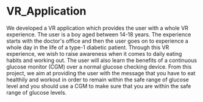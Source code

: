 # VR_Application

We developed a VR application which provides the user with a whole VR experience. The user is a boy aged between 14-18 years. The experience starts with the doctor's office and then the user goes on to experience a whole day in the life of a type-1 diabetic patient.  Through this VR experience, we wish to raise awareness when it comes to daily eating habits and working out. The user will also learn the benefits of a continuous glucose monitor (CGM) over a normal glucose checking device. From this project, we aim at providing the user with the message that you have to eat healthily and workout in order to remain within the safe range of glucose level and you should use a CGM to make sure that you are within the safe range of glucose levels.